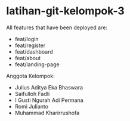 # latihan-git-kelompok-3

All features that have been deployed are:
- feat/login
- feat/register
- feat/dashboard
- feat/about
- feat/landing-page

Anggota Kelompok:

- Julius Aditya Eka Bhaswara
- Saifulloh Fadli
- I Gusti Ngurah Adi Permana
- Romi Julianto
- Muhammad Kharirrushofa

